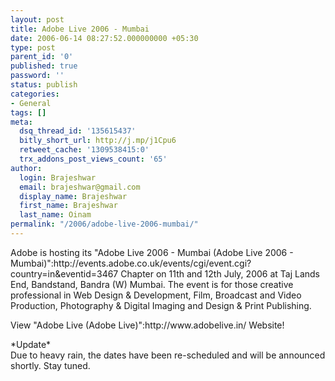 ```yaml
---
layout: post
title: Adobe Live 2006 - Mumbai
date: 2006-06-14 08:27:52.000000000 +05:30
type: post
parent_id: '0'
published: true
password: ''
status: publish
categories:
- General
tags: []
meta:
  dsq_thread_id: '135615437'
  bitly_short_url: http://j.mp/j1Cpu6
  retweet_cache: '1309538415:0'
  trx_addons_post_views_count: '65'
author:
  login: Brajeshwar
  email: brajeshwar@gmail.com
  display_name: Brajeshwar
  first_name: Brajeshwar
  last_name: Oinam
permalink: "/2006/adobe-live-2006-mumbai/"
---
```

<p>Adobe is hosting its "Adobe Live 2006 - Mumbai (Adobe Live 2006 - Mumbai)":http://events.adobe.co.uk/events/cgi/event.cgi?country=in&eventid=3467 Chapter on 11th and 12th July, 2006 at Taj Lands End, Bandstand, Bandra (W)  Mumbai. The event is for those creative professional in Web Design & Development, Film, Broadcast and Video Production, Photography & Digital Imaging and Design & Print Publishing.</p>
<p>View "Adobe Live (Adobe Live)":http://www.adobelive.in/ Website!</p>
<p>*Update*<br />
Due to heavy rain, the dates have been re-scheduled and will be announced shortly. Stay tuned.</p>
